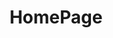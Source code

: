 ---
home: true
icon: ic:outline-home
title: HomePage
heroImage: https://theme-hope-assets.vuejs.press/logo.svg
bgImage: https://theme-hope-assets.vuejs.press/bg/6-light.svg
bgImageDark: https://theme-hope-assets.vuejs.press/bg/6-dark.svg
bgImageStyle:
  background-attachment: fixed
heroText: YuSeries Docs
tagline: YuSeries plugins and partner plugins documentation
actions:
  - text: Start
    icon: mdi:compass-outline
    link: ./demo/
    type: primary

highlights:
  - header: YuSeries Plugins
    # image: /assets/image/features.svg
    # bgImage: https://theme-hope-assets.vuejs.press/bg/1-light.svg
    # bgImageDark: https://theme-hope-assets.vuejs.press/bg/1-dark.svg
    features:
      - title: YuIllustration
        icon: material-symbols:book-outline
        details: A powerful illustration plugin, but not only for illustrations, unlimited categories, rich unlock conditions, and highly customizable.
        link: /plugins/yuseries/YuIllustration/

      - title: YuSpawnerHologram
        icon: fluent-emoji-high-contrast:alien-monster
        details: Add holograms to display the respawn time for your MythicMobsSpawner.
        link: /plugins/yuseries/YuSpawnerHologram/

      - title: YuBattleMusic
        icon: mingcute:music-fill
        details: Add battle music to your server, support single monster, global music, and highly customizable.
        link: /plugins/yuseries/YuBattleMusic/

      - title: YuItemAction
        icon: grommet-icons:action
        details: A lightweight and simple item execution script action plugin.
        link: /plugins/yuseries/YuItemAction/

      - title: YuVarieLevel
        icon: ion:water
        details: Add variable level system to your server, support multiple levels, custom experience value formula, and script when upgrading.
        link: /plugins/yuseries/YuVarieLevel/
      
      - title: Sortilege
        icon: hugeicons:power-service
        details: A powerful attribute plugin, multiple built-in attributes, and support custom attributes.
        link: /plugins/yuseries/Sortilege/

  - header: Partner Plugins
    features:
      - title: Adyeshach
        icon: mingcute:eye-fill
        details: A low-energy virtual entity plugin, a more advanced NPC plugin
        link: /plugins/partner/Adyeshach/
      
      - title: Chemdah
        icon: emojione-monotone:mouth
        details: A next-generation task and dialogue plugin
        link: /plugins/partner/Chemdah/
      
      - title: Zaphkiel
        icon: ri:sword-line
        details: A powerful item library plugin, front-end and back-end separation design, virtual lore, and more...
        link: /plugins/partner/Zaphkiel/

copyright: Copyright © 2023-2024 L1An
---
